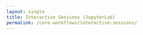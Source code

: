 ```yaml
---
layout: single
title: Interactive Sessions (JupyterLab)
permalink: /core-workflows/interactive-sessions/
---
```

